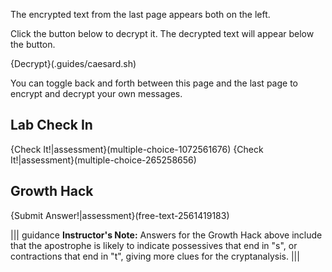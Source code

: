 
The encrypted text from the last page appears both on the left. 

Click the button below to decrypt it. The decrypted text will appear below the button.

{Decrypt}(.guides/caesard.sh)

You  can toggle back and forth between this page and the last page to encrypt and decrypt your own messages.

## Lab Check In 
{Check It!|assessment}(multiple-choice-1072561676)
{Check It!|assessment}(multiple-choice-265258656)

## Growth Hack
{Submit Answer!|assessment}(free-text-2561419183)

||| guidance
**Instructor's Note:** Answers for the Growth Hack above include that the apostrophe is likely to indicate possessives that end in "s", or contractions that end in "t", giving more clues for the cryptanalysis.
|||

